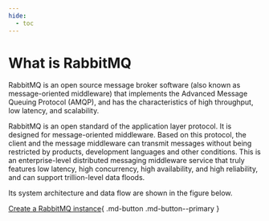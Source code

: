 ```yaml
---
hide:
  - toc
---
```


# What is RabbitMQ

RabbitMQ is an open source message broker software (also known as message-oriented middleware) that implements the Advanced Message Queuing Protocol (AMQP), and has the characteristics of high throughput, low latency, and scalability.

RabbitMQ is an open standard of the application layer protocol. It is designed for message-oriented middleware. Based on this protocol, the client and the message middleware can transmit messages without being restricted by products, development languages ​​and other conditions.
This is an enterprise-level distributed messaging middleware service that truly features low latency, high concurrency, high availability, and high reliability, and can support trillion-level data floods.

<!--screenshot-->

Its system architecture and data flow are shown in the figure below.

<!--screenshot-->

[Create a RabbitMQ instance](../user-guide/create.md){ .md-button .md-button--primary }